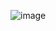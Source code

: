 ![image](https://user-images.githubusercontent.com/30213662/209539792-1cb326ee-8bc3-4659-ba4b-77bef9341fc7.png)
